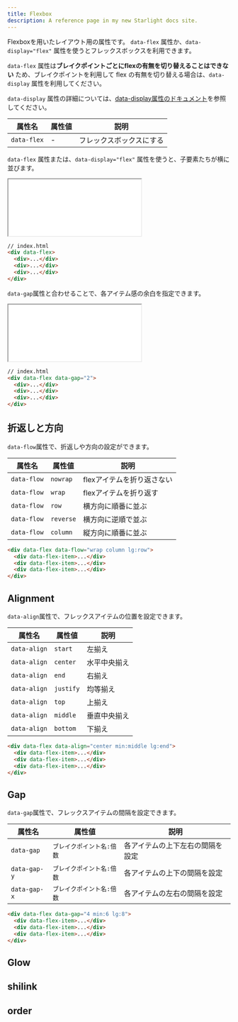 ```yaml
---
title: Flexbox
description: A reference page in my new Starlight docs site.
---
```


Flexboxを用いたレイアウト用の属性です。
`data-flex` 属性か、`data-display="flex"` 属性を使うとフレックスボックスを利用できます。

`data-flex` 属性は**ブレイクポイントごとにflexの有無を切り替えることはできない** ため、ブレイクポイントを利用して flex の有無を切り替える場合は、`data-display` 属性を利用してください。

`data-display` 属性の詳細については、[data-display属性のドキュメント](/olayout-docs/layout/display/)を参照してください。

| 属性名    | 属性値                    | 説明 |
| --------- | ------------------------- | ---- |
| `data-flex` | - | フレックスボックスにする |



`data-flex` 属性または、`data-display="flex"` 属性を使うと、子要素たちが横に並びます。

<iframe src="/olayout-docs/demo/flex/demo-1.html" style="min-height: auto; height: 8rem"></iframe>


```html "data-flex"
// index.html
<div data-flex>
  <div>...</div>
  <div>...</div>
  <div>...</div>
</div>
```

`data-gap`属性と合わせることで、各アイテム感の余白を指定できます。

<iframe src="/olayout-docs/demo/flex/demo-2.html" style="min-height: auto; height: 8rem"></iframe>


```html "data-gap="2""
// index.html
<div data-flex data-gap="2">
  <div>...</div>
  <div>...</div>
  <div>...</div>
</div>
```



## 折返しと方向
`data-flow`属性で、折返しや方向の設定ができます。


| 属性名    | 属性値                    | 説明 |
| --------- | ------------------------- | ---- |
| `data-flow` | `nowrap` | flexアイテムを折り返さない |
| `data-flow` | `wrap` |  flexアイテムを折り返す |
| `data-flow` | `row` | 横方向に順番に並ぶ |
| `data-flow` | `reverse` |  横方向に逆順で並ぶ |
| `data-flow` | `column` |  縦方向に順番に並ぶ |



```html [上下と左右のmargin]
<div data-flex data-flow="wrap column lg:row">
  <div data-flex-item>...</div>
  <div data-flex-item>...</div>
  <div data-flex-item>...</div>
</div>
```

## Alignment

`data-align`属性で、フレックスアイテムの位置を設定できます。

| 属性名    | 属性値                    | 説明 |
| --------- | ------------------------- | ---- |
| `data-align` | `start` | 左揃え |
| `data-align` | `center` |  水平中央揃え |
| `data-align` | `end` |  右揃え |
| `data-align` | `justify` |  均等揃え |
| `data-align` | `top` |  上揃え |
| `data-align` | `middle` |  垂直中央揃え |
| `data-align` | `bottom` |  下揃え |


```html [上下と左右のmargin]
<div data-flex data-align="center min:middle lg:end">
  <div data-flex-item>...</div>
  <div data-flex-item>...</div>
  <div data-flex-item>...</div>
</div>
```

## Gap

`data-gap`属性で、フレックスアイテムの間隔を設定できます。

| 属性名    | 属性値                    | 説明 |
| --------- | ------------------------- | ---- |
| `data-gap` | `ブレイクポイント名:倍数` | 各アイテムの上下左右の間隔を設定 |
| `data-gap-y` | `ブレイクポイント名:倍数` | 各アイテムの上下の間隔を設定 |
| `data-gap-x` | `ブレイクポイント名:倍数` | 各アイテムの左右の間隔を設定 |



```html [上下と左右のmargin]
<div data-flex data-gap="4 min:6 lg:8">
  <div data-flex-item>...</div>
  <div data-flex-item>...</div>
  <div data-flex-item>...</div>
</div>
```


## Glow


## shilink


## order
